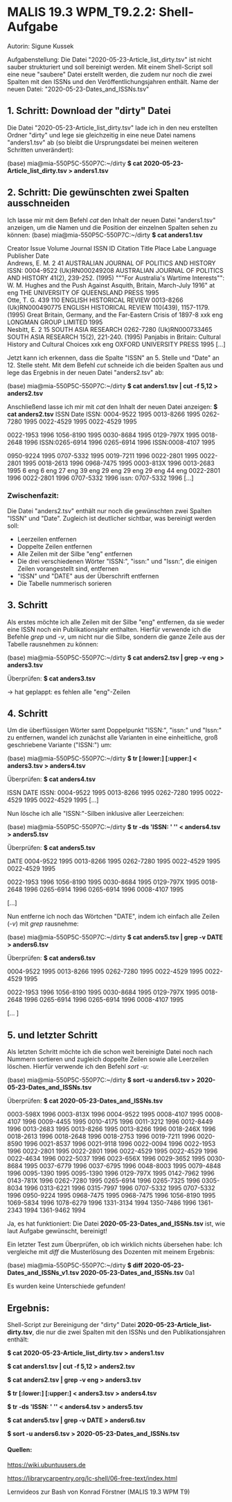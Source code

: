 # MALIS 19.3 WPM_T9.2.2: Shell-Aufgabe

Autorin: Sigune Kussek

Aufgabenstellung: Die Datei "2020-05-23-Article_list_dirty.tsv" ist nicht sauber strukturiert und soll bereinigt werden. Mit einem Shell-Script soll eine neue "saubere" Datei erstellt werden, die zudem nur noch die zwei Spalten mit den ISSNs und den Veröffentlichungsjahren enthält. Name der neuen Datei: "2020-05-23-Dates_and_ISSNs.tsv"

## 1. Schritt: Download der "dirty" Datei

Die Datei "2020-05-23-Article_list_dirty.tsv" lade ich in den neu erstellten Ordner "dirty" und lege sie gleichzeitig in eine neue Datei namens "anders1.tsv" ab (so bleibt die Ursprungsdatei bei meinen weiteren Schritten unverändert):

(base) mia@mia-550P5C-550P7C:~/dirty
**$ cat 2020-05-23-Article_list_dirty.tsv > anders1.tsv**

## 2. Schritt: Die gewünschten zwei Spalten ausschneiden

Ich lasse mir mit dem Befehl *cat* den Inhalt der neuen Datei "anders1.tsv" anzeigen, um die Namen und die Position der einzelnen Spalten sehen zu können:
(base) mia@mia-550P5C-550P7C:~/dirty
**$ cat anders1.tsv**

Creator    Issue    Volume    Journal    ISSN    ID    Citation    Title    Place Labe    Language    Publisher    Date        
Andrews, E. M.    2    41    AUSTRALIAN JOURNAL OF POLITICS AND HISTORY    ISSN: 0004-9522    (Uk)RN000249208    AUSTRALIAN JOURNAL OF POLITICS AND HISTORY 41(2), 239-252. (1995)    """For Australia's Wartime Interests"": W. M. Hughes and the Push Against Asquith, Britain, March-July 1916"    at    eng    THE UNIVERSITY OF QUEENSLAND PRESS    1995        
Otte, T. G.    439    110    ENGLISH HISTORICAL REVIEW    0013-8266    (Uk)RN000490775    ENGLISH HISTORICAL REVIEW 110(439), 1157-1179. (1995)    Great Britain, Germany, and the Far-Eastern Crisis of 1897-8    xxk    eng    LONGMAN GROUP LIMITED    1995        
Nesbitt, E.    2    15    SOUTH ASIA RESEARCH    0262-7280    (Uk)RN000733465    SOUTH ASIA RESEARCH 15(2), 221-240. (1995)    Panjabis in Britain: Cultural History and Cultural Choices    xxk    eng    OXFORD UNIVERSITY PRESS    1995 \[...]

Jetzt kann ich erkennen, dass die Spalte "ISSN" an 5. Stelle und "Date" an 12. Stelle steht. Mit dem Befehl *cut* schneide ich die beiden Spalten aus und lege das Ergebnis in der neuen Datei "anders2.tsv" ab:

(base) mia@mia-550P5C-550P7C:~/dirty
**$ cat anders1.tsv | cut -f 5,12 > anders2.tsv**

Anschließend lasse ich mir mit *cat* den Inhalt der neuen Datei anzeigen:
**$ cat anders2.tsv**
ISSN    Date
ISSN: 0004-9522    1995
0013-8266    1995
0262-7280    1995
0022-4529    1995
0022-4529    1995

0022-1953    1996
1056-8190    1995
0030-8684    1995
0129-797X    1995
0018-2648    1996
ISSN:0265-6914    1996
0265-6914    1996
ISSN:0008-4107    1995

0950-9224    1995
0707-5332    1995
0019-7211    1996
0022-2801    1995
0022-2801    1995
0018-2613    1996
0968-7475    1995
0003-813X    1996
0013-2683    1995
6    eng
6    eng
27    eng
39    eng
29    eng
29    eng
29    eng
44    eng
0022-2801    1996
0022-2801    1996
0707-5332    1996
issn: 0707-5332    1996 \[...]

### Zwischenfazit:

Die Datei "anders2.tsv" enthält nur noch die gewünschten zwei Spalten "ISSN" und "Date". Zugleich ist deutlicher sichtbar, was bereinigt werden soll:

- Leerzeilen entfernen
- Doppelte Zeilen entfernen
- Alle Zeilen mit der Silbe "eng" entfernen
- Die drei verschiedenen Wörter "ISSN:", "issn:" und "Issn:", die einigen Zeilen vorangestellt sind, entfernen
- "ISSN" und "DATE" aus der Überschrift entfernen
- Die Tabelle nummerisch sorieren

## 3. Schritt

Als erstes möchte ich alle Zeilen mit der Silbe "eng" entfernen, da sie weder eine ISSN noch ein Publikationsjahr enthalten. Hierfür verwende ich die Befehle *grep* und *-v*, um nicht nur die Silbe, sondern die ganze Zeile aus der Tabelle rausnehmen zu können:

(base) mia@mia-550P5C-550P7C:~/dirty
**$ cat anders2.tsv | grep -v eng > anders3.tsv**

Überprüfen: **$ cat anders3.tsv**

-> hat geplappt: es fehlen alle "eng"-Zeilen

## 4. Schritt

Um die überflüssigen Wörter samt Doppelpunkt "ISSN:", "issn:" und "Issn:" zu entfernen, wandel ich zunächst alle Varianten in eine einheitliche, groß geschriebene Variante ("ISSN:") um:

(base) mia@mia-550P5C-550P7C:~/dirty
**$ tr \[:lower:] \[:upper:] < anders3.tsv > anders4.tsv**

Überprüfen: **$ cat anders4.tsv**

ISSN    DATE
ISSN: 0004-9522    1995
0013-8266    1995
0262-7280    1995
0022-4529    1995
0022-4529    1995 \[...]

Nun lösche ich alle "ISSN:"-Silben inklusive aller Leerzeichen:

(base) mia@mia-550P5C-550P7C:~/dirty
**$ tr -ds 'ISSN: ' '' < anders4.tsv > anders5.tsv**

Überprüfen: **$ cat anders5.tsv**

DATE
0004-9522    1995
0013-8266    1995
0262-7280    1995
0022-4529    1995
0022-4529    1995

0022-1953    1996
1056-8190    1995
0030-8684    1995
0129-797X    1995
0018-2648    1996
0265-6914    1996
0265-6914    1996
0008-4107    1995 

\[...]

Nun entferne ich noch das Wörtchen "DATE", indem ich einfach alle Zeilen (*-v*) mit *grep* rausnehme:

(base) mia@mia-550P5C-550P7C:~/dirty
**$ cat anders5.tsv | grep -v DATE > anders6.tsv**

Überprüfen: **$ cat anders6.tsv**

0004-9522    1995
0013-8266    1995
0262-7280    1995
0022-4529    1995
0022-4529    1995

0022-1953    1996
1056-8190    1995
0030-8684    1995
0129-797X    1995
0018-2648    1996
0265-6914    1996
0265-6914    1996
0008-4107    1995

\[... ]

## 5.  und letzter Schritt

Als letzten Schritt möchte ich die schon weit bereinigte Datei noch nach Nummern sortieren und zugleich doppelte Zeilen sowie alle Leerzeilen löschen. Hierfür verwende ich den Befehl *sort -u*:

(base) mia@mia-550P5C-550P7C:~/dirty
**$ sort -u anders6.tsv > 2020-05-23-Dates_and_ISSNs.tsv**

Überprüfen: **$ cat 2020-05-23-Dates_and_ISSNs.tsv**

0003-598X 1996
0003-813X 1996
0004-9522 1995
0008-4107 1995
0008-4107 1996
0009-4455 1995
0010-4175 1996
0011-3212 1996
0012-8449 1996
0013-2683 1995
0013-8266 1995
0013-8266 1996
0018-246X 1996
0018-2613 1996
0018-2648 1996
0018-2753 1996
0019-7211 1996
0020-8590 1996
0021-8537 1996
0021-9118 1996
0022-0094 1996
0022-1953 1996
0022-2801 1995
0022-2801 1996
0022-4529 1995
0022-4529 1996
0022-4634 1996
0022-5037 1996
0023-656X 1996
0029-3652 1995
0030-8684 1995
0037-6779 1996
0037-6795 1996
0048-8003 1995
0079-4848 1996
0095-1390 1995
0095-1390 1996
0129-797X 1995
0142-7962 1996
0143-781X 1996
0262-7280 1995
0265-6914 1996
0265-7325 1996
0305-8034 1996
0313-6221 1996
0315-7997 1996
0707-5332 1995
0707-5332 1996
0950-9224 1995
0968-7475 1995
0968-7475 1996
1056-8190 1995
1069-5834 1996
1078-6279 1996
1331-3134 1994
1350-7486 1996
1361-2343 1994
1361-9462 1994

Ja, es hat funktioniert: Die Datei **2020-05-23-Dates_and_ISSNs.tsv** ist, wie laut Aufgabe gewünscht, bereinigt!

Ein letzter Test zum Überprüfen, ob ich wirklich nichts übersehen habe: Ich vergleiche mit *diff* die Musterlösung des Dozenten mit meinem Ergebnis:

(base) mia@mia-550P5C-550P7C:~/dirty
**$ diff 2020-05-23-Dates_and_ISSNs_v1.tsv 2020-05-23-Dates_and_ISSNs.tsv**
0a1

Es wurden keine Unterschiede gefunden!

## Ergebnis:

Shell-Script zur Bereinigung der "dirty" Datei **2020-05-23-Article_list-dirty.tsv**, die nur die zwei Spalten mit den ISSNs und den Publikationsjahren enthält:

**$ cat 2020-05-23-Article_list_dirty.tsv > anders1.tsv**

**$ cat anders1.tsv | cut -f 5,12 > anders2.tsv**

**$ cat anders2.tsv | grep -v eng > anders3.tsv**

**$ tr [:lower:] [:upper:] < anders3.tsv > anders4.tsv**

**$ tr -ds 'ISSN: ' '' < anders4.tsv > anders5.tsv**

**$ cat anders5.tsv | grep -v DATE > anders6.tsv**

**$ sort -u anders6.tsv > 2020-05-23-Dates_and_ISSNs.tsv**

#### Quellen:

https://wiki.ubuntuusers.de

https://librarycarpentry.org/lc-shell/06-free-text/index.html

Lernvideos zur Bash von Konrad Förstner (MALIS 19.3 WPM T9)

